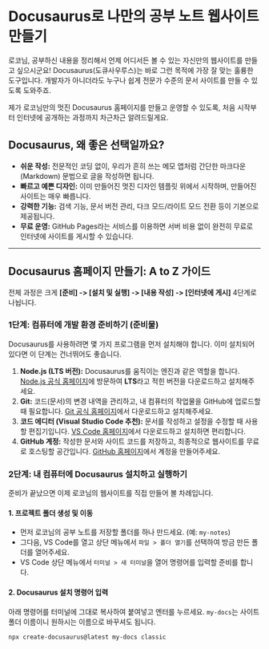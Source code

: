 # Docusaurus로 나만의 공부 노트 웹사이트 만들기

로코님, 공부하신 내용을 정리해서 언제 어디서든 볼 수 있는 자신만의 웹사이트를 만들고 싶으시군요! Docusaurus(도큐사우루스)는 바로 그런 목적에 가장 잘 맞는 훌륭한 도구입니다. 개발자가 아니더라도 누구나 쉽게 전문가 수준의 문서 사이트를 만들 수 있도록 도와주죠.

제가 로코님만의 멋진 Docusaurus 홈페이지를 만들고 운영할 수 있도록, 처음 시작부터 인터넷에 공개하는 과정까지 차근차근 알려드릴게요.

## Docusaurus, 왜 좋은 선택일까요?

* **쉬운 작성:** 전문적인 코딩 없이, 우리가 흔히 쓰는 메모 앱처럼 간단한 마크다운(Markdown) 문법으로 글을 작성하면 됩니다.
* **빠르고 예쁜 디자인:** 이미 만들어진 멋진 디자인 템플릿 위에서 시작하며, 만들어진 사이트는 매우 빠릅니다.
* **강력한 기능:** 검색 기능, 문서 버전 관리, 다크 모드/라이트 모드 전환 등이 기본으로 제공됩니다.
* **무료 운영:** GitHub Pages라는 서비스를 이용하면 서버 비용 없이 완전히 무료로 인터넷에 사이트를 게시할 수 있습니다.

---

## Docusaurus 홈페이지 만들기: A to Z 가이드

전체 과정은 크게 **[준비] -> [설치 및 실행] -> [내용 작성] -> [인터넷에 게시]** 4단계로 나뉩니다.

### 1단계: 컴퓨터에 개발 환경 준비하기 (준비물)

Docusaurus를 사용하려면 몇 가지 프로그램을 먼저 설치해야 합니다. 이미 설치되어 있다면 이 단계는 건너뛰어도 좋습니다.

1.  **Node.js (LTS 버전):** Docusaurus를 움직이는 엔진과 같은 역할을 합니다. [Node.js 공식 홈페이지](https://nodejs.org/ko)에 방문하여 **LTS**라고 적힌 버전을 다운로드하고 설치해주세요.
2.  **Git:** 코드(문서)의 변경 내역을 관리하고, 내 컴퓨터의 작업물을 GitHub에 업로드할 때 필요합니다. [Git 공식 홈페이지](https://git-scm.com/downloads)에서 다운로드하고 설치해주세요.
3.  **코드 에디터 (Visual Studio Code 추천):** 문서를 작성하고 설정을 수정할 때 사용할 편집기입니다. [VS Code 홈페이지](https://code.visualstudio.com/)에서 다운로드하고 설치하면 편리합니다.
4.  **GitHub 계정:** 작성한 문서와 사이트 코드를 저장하고, 최종적으로 웹사이트를 무료로 호스팅할 공간입니다. [GitHub 홈페이지](https://github.com/)에서 계정을 만들어주세요.

### 2단계: 내 컴퓨터에 Docusaurus 설치하고 실행하기

준비가 끝났으면 이제 로코님의 웹사이트를 직접 만들어 볼 차례입니다.

#### 1. 프로젝트 폴더 생성 및 이동

* 먼저 로코님의 공부 노트를 저장할 폴더를 하나 만드세요. (예: `my-notes`)
* 그다음, VS Code를 열고 상단 메뉴에서 `파일 > 폴더 열기`를 선택하여 방금 만든 폴더를 열어주세요.
* VS Code 상단 메뉴에서 `터미널 > 새 터미널`을 열어 명령어를 입력할 준비를 합니다.

#### 2. Docusaurus 설치 명령어 입력

아래 명령어를 터미널에 그대로 복사하여 붙여넣고 엔터를 누르세요. `my-docs`는 사이트 폴더 이름이니 원하시는 이름으로 바꾸셔도 됩니다.

```bash
npx create-docusaurus@latest my-docs classic